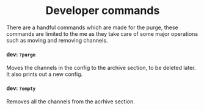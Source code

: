 <h1 align="center">Developer commands</h1>
There are a handful commands which are made for the purge, these commands are limited to the me as they take care of
some major operations such as moving and removing channels.

#### dev: `?purge`
Moves the channels in the config to the archive section, to be deleted later. It also prints out a new config.

#### dev: `?empty`
Removes all the channels from the acrhive section.